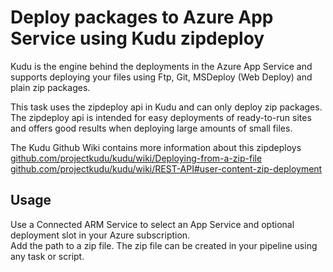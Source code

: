 # Deploy packages to Azure App Service using Kudu zipdeploy

Kudu is the engine behind the deployments in the Azure App Service and supports deploying your files using Ftp, Git, MSDeploy (Web Deploy) and plain zip packages.

This task uses the zipdeploy api in Kudu and can only deploy zip packages. The zipdeploy api is intended for easy deployments of ready-to-run sites and offers good results when deploying large amounts of small files.

The Kudu Github Wiki contains more information about this zipdeploys  
[github.com/projectkudu/kudu/wiki/Deploying-from-a-zip-file](https://github.com/projectkudu/kudu/wiki/Deploying-from-a-zip-file)  
[github.com/projectkudu/kudu/wiki/REST-API#user-content-zip-deployment](https://github.com/projectkudu/kudu/wiki/REST-API#user-content-zip-deployment)

## Usage

Use a Connected ARM Service to select an App Service and optional deployment slot in your Azure subscription.  
Add the path to a zip file. The zip file can be created in your pipeline using any task or script.